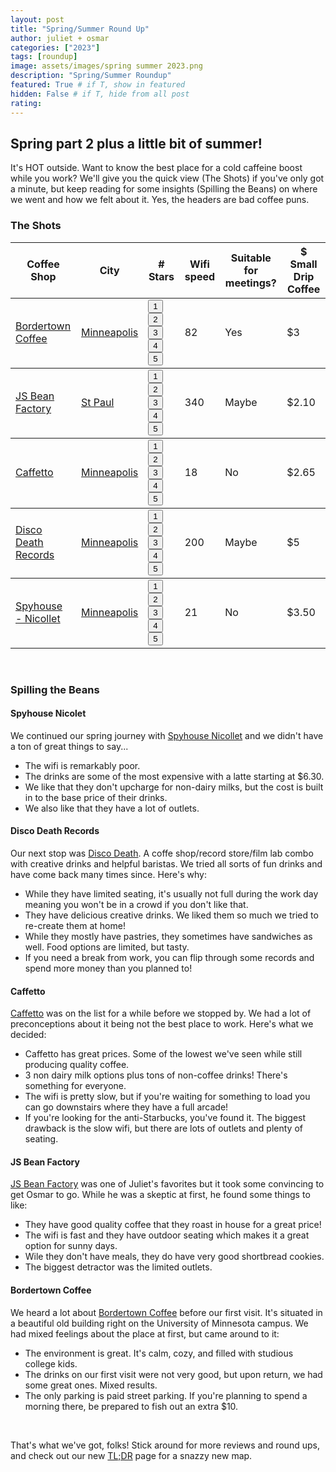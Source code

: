 ```yaml
---
layout: post
title: "Spring/Summer Round Up"
author: juliet + osmar
categories: ["2023"]
tags: [roundup]
image: assets/images/spring summer 2023.png
description: "Spring/Summer Roundup"
featured: True # if T, show in featured
hidden: False # if T, hide from all post
rating:
---
```


<h2>Spring part 2 plus a little bit of summer!</h2>

<p>It's HOT outside. Want to know the best place for a cold caffeine boost while you work? We'll give you the quick view (The Shots) if you've only got a minute, but keep reading for some insights (Spilling the Beans) on where we went and how we felt about it. Yes, the headers are bad coffee puns.</p>

<h3>The Shots</h3>
<div class="table-responsive" style="font-size:70%">
  <table class="table">
    <thead>
      <tr>
        <th scope="col">Coffee Shop</th>
        <th scope="col">City</th>
        <th scope="col"># Stars</th>
        <th scope="col">Wifi speed</th>
        <th scope="col">Suitable for meetings?</th>
        <th scope="col">$ Small Drip Coffee</th>
      </tr>
    </thead>
      <tbody>
        <tr>
          <td><a href="{{ site.baseurl }}/bordertown"><span class="text-capitalize">Bordertown Coffee</span></a></td>
          <td><a href="https://goo.gl/maps/uVGpeJMN8SzmyxJX8" target="_blank">Minneapolis</a></td>
          <td>
            <div class="rating-holder">
                <div class="c-rating c-rating--regular" data-rating-value="3">
                <button>1</button>
                <button>2</button>
                <button>3</button>
                <button>4</button>
                <button>5</button>
                </div>
            </div>
          </td>
          <td>82</td>
          <td>Yes</td>
          <td>$3</td>
        </tr>
      </tbody>
      <tbody>
        <tr>
          <td><a href="{{ site.baseurl }}/js-bean"><span class="text-capitalize">JS Bean Factory</span></a></td>
          <td><a href="https://goo.gl/maps/s6ESsm2FBA68Ejx6A" target="_blank">St Paul</a></td>
          <td>
            <div class="rating-holder">
                <div class="c-rating c-rating--regular" data-rating-value="3.5">
                <button>1</button>
                <button>2</button>
                <button>3</button>
                <button>4</button>
                <button>5</button>
                </div>
            </div>
          </td>
          <td>340</td>
          <td>Maybe</td>
          <td>$2.10</td>
        </tr>
      </tbody>
      <tbody>
        <tr>
          <td><a href="{{ site.baseurl }}/caffetto"><span class="text-capitalize">Caffetto</span></a></td>
          <td><a href="https://goo.gl/maps/qH9GCZXFG7kmUdkc6" target="_blank">Minneapolis</a></td>
          <td>
            <div class="rating-holder">
                <div class="c-rating c-rating--regular" data-rating-value="3.5">
                <button>1</button>
                <button>2</button>
                <button>3</button>
                <button>4</button>
                <button>5</button>
                </div>
            </div>
          </td>
          <td>18</td>
          <td>No</td>
          <td>$2.65</td>
        </tr>
      </tbody>
      <tbody>
        <tr>
          <td><a href="{{ site.baseurl }}/discodeath"><span class="text-capitalize">Disco Death Records</span></a></td>
          <td><a href="https://goo.gl/maps/iirgCA9jYEwJY1UJ7" target="_blank">Minneapolis</a></td>
          <td>
            <div class="rating-holder">
                <div class="c-rating c-rating--regular" data-rating-value="4">
                <button>1</button>
                <button>2</button>
                <button>3</button>
                <button>4</button>
                <button>5</button>
                </div>
            </div>
          </td>
          <td>200</td>
          <td>Maybe</td>
          <td>$5</td>
        </tr>
      </tbody>
      <tbody>
        <tr>
          <td><a href="{{ site.baseurl }}/spyhouse-nicollet"><span class="text-capitalize">Spyhouse - Nicollet</span></a></td>
          <td><a href="https://goo.gl/maps/BUy9LfKApF46ZUeq7" target="_blank">Minneapolis</a></td>
          <td>
            <div class="rating-holder">
                <div class="c-rating c-rating--regular" data-rating-value="2.5">
                <button>1</button>
                <button>2</button>
                <button>3</button>
                <button>4</button>
                <button>5</button>
                </div>
            </div>
          </td>
          <td>21</td>
          <td>No</td>
          <td>$3.50</td>
        </tr>
      </tbody>
  </table>
</div>
<br/>

<h3>Spilling the Beans</h3>

<h4>Spyhouse Nicolet</h4>
<p>We continued our spring journey with <a href="{{ site.baseurl }}/spyhouse-nicollet">Spyhouse Nicollet</a>  
  and we didn't have a ton of great things to say... </p>
<ul>
  <li>The wifi is remarkably poor.</li>
  <li>The drinks are some of the most expensive with a latte starting at $6.30.</li>
  <li>We like that they don't upcharge for non-dairy milks, but the cost is built in to the base price of their drinks.</li>
  <li>We also like that they have a lot of outlets.</li>
</ul>

<h4>Disco Death Records</h4>
<p>Our next stop was <a href="{{ site.baseurl }}/discodeath">Disco Death</a>. A coffe shop/record store/film lab combo with creative drinks and helpful baristas. We tried all sorts of fun drinks and have come back many times since. Here's why:</p>
<ul>
  <li>While they have limited seating, it's usually not full during the work day meaning you won't be in a crowd if you don't like that. </li>
  <li>They have delicious creative drinks. We liked them so much we tried to re-create them at home!</li>
  <li>While they mostly have pastries, they sometimes have sandwiches as well. Food options are limited, but tasty.</li>
  <li>If you need a break from work, you can flip through some records and spend more money than you planned to!</li>
</ul>

<h4>Caffetto</h4>
<p><a href="{{ site.baseurl }}/caffetto">Caffetto</a> was on the list for a while before we stopped by. We had a lot of preconceptions about it being not the best place to work. Here's what we decided:</p>
<ul>
  <li>Caffetto has great prices. Some of the lowest we've seen while still producing quality coffee.</li>
  <li>3 non dairy milk options plus tons of non-coffee drinks! There's something for everyone.</li>
  <li>The wifi is pretty slow, but if you're waiting for something to load you can go downstairs where they have a full arcade!</li>
  <li>If you're looking for the anti-Starbucks, you've found it. The biggest drawback is the slow wifi, but there are lots of outlets and plenty of seating.</li>
</ul>

<h4>JS Bean Factory</h4>
<p><a href="{{ site.baseurl }}/js-bean">JS Bean Factory</a> was one of Juliet's favorites but it took some convincing to get Osmar to go. While he was a skeptic at first, he found some things to like:</p>
<ul>
  <li>They have good quality coffee that they roast in house for a great price!</li>
  <li>The wifi is fast and they have outdoor seating which makes it a great option for sunny days.</li>
  <li>Wile they don't have meals, they do have very good shortbread cookies.</li>
  <li>The biggest detractor was the limited outlets.</li>
</ul>

<h4>Bordertown Coffee</h4>
<p>We heard a lot about <a href="{{ site.baseurl }}/bordertown">Bordertown Coffee</a> before our first visit. It's situated in a beautiful old building right on the University of Minnesota campus. We had mixed feelings about the place at first, but came around to it:</p>
<ul>
  <li>The environment is great. It's calm, cozy, and filled with studious college kids.</li>
  <li>The drinks on our first visit were not very good, but upon return, we had some great ones. Mixed results.</li>
  <li>The only parking is paid street parking. If you're planning to spend a morning there, be prepared to fish out an extra $10.</li>
</ul>

<br/>

<p>That's what we've got, folks! Stick around for more reviews and round ups, and check out our new <a href="{{ site.baseurl }}/tldr">TL;DR</a> page for a snazzy new map.</p>
